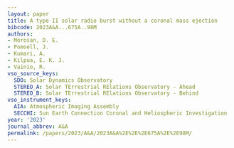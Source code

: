 ```yaml
---
layout: paper
title: A type II solar radio burst without a coronal mass ejection
bibcode: 2023A&A...675A..98M
authors:
- Morosan, D. E.
- Pomoell, J.
- Kumari, A.
- Kilpua, E. K. J.
- Vainio, R.
vso_source_keys:
  SDO: Solar Dynamics Observatory
  STEREO_A: Solar TErrestrial RElations Observatory - Ahead
  STEREO_B: Solar TErrestrial RElations Observatory - Behind
vso_instrument_keys:
  AIA: Atmospheric Imaging Assembly
  SECCHI: Sun Earth Connection Coronal and Heliospheric Investigation
year: '2023'
journal_abbrev: A&A
permalink: /papers/2023/A&A/2023A&A%2E%2E%2E675A%2E%2E98M/
---
```

